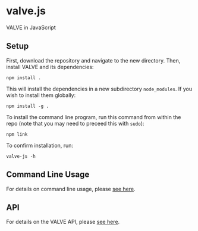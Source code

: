 # valve.js
VALVE in JavaScript

## Setup

First, download the repository and navigate to the new directory. Then, install VALVE and its dependencies:
```
npm install .
```

This will install the dependencies in a new subdirectory `node_modules`. If you wish to install them globally:
```
npm install -g .
```

To install the command line program, run this command from within the repo (note that you may need to preceed this with `sudo`):
```
npm link
```

To confirm installation, run:
```
valve-js -h
```

## Command Line Usage

For details on command line usage, please [see here](https://github.com/ontodev/valve/blob/main/README.md#command-line-usage).

## API

For details on the VALVE API, please [see here](https://github.com/ontodev/valve/blob/main/README.md#api).
